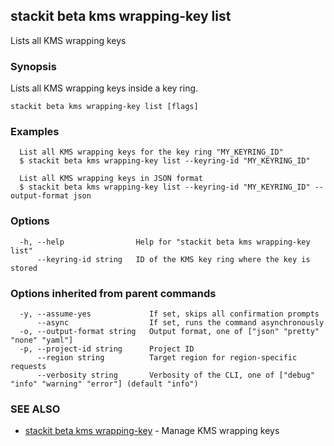 ## stackit beta kms wrapping-key list

Lists all KMS wrapping keys

### Synopsis

Lists all KMS wrapping keys inside a key ring.

```
stackit beta kms wrapping-key list [flags]
```

### Examples

```
  List all KMS wrapping keys for the key ring "MY_KEYRING_ID"
  $ stackit beta kms wrapping-key list --keyring-id "MY_KEYRING_ID"

  List all KMS wrapping keys in JSON format
  $ stackit beta kms wrapping-key list --keyring-id "MY_KEYRING_ID" --output-format json
```

### Options

```
  -h, --help                Help for "stackit beta kms wrapping-key list"
      --keyring-id string   ID of the KMS key ring where the key is stored
```

### Options inherited from parent commands

```
  -y, --assume-yes             If set, skips all confirmation prompts
      --async                  If set, runs the command asynchronously
  -o, --output-format string   Output format, one of ["json" "pretty" "none" "yaml"]
  -p, --project-id string      Project ID
      --region string          Target region for region-specific requests
      --verbosity string       Verbosity of the CLI, one of ["debug" "info" "warning" "error"] (default "info")
```

### SEE ALSO

* [stackit beta kms wrapping-key](./stackit_beta_kms_wrapping-key.md)	 - Manage KMS wrapping keys

